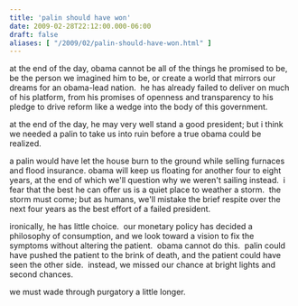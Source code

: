 ```yaml
---
title: 'palin should have won'
date: 2009-02-28T22:12:00.000-06:00
draft: false
aliases: [ "/2009/02/palin-should-have-won.html" ]
---
```


at the end of the day, obama cannot be all of the things he promised to be, be the person we imagined him to be, or create a world that mirrors our dreams for an obama-lead nation.  he has already failed to deliver on much of his platform, from his promises of openness and transparency to his pledge to drive reform like a wedge into the body of this government.  
  
at the end of the day, he may very well stand a good president; but i think we needed a palin to take us into ruin before a true obama could be realized.  
  
a palin would have let the house burn to the ground while selling furnaces and flood insurance. obama will keep us floating for another four to eight years, at the end of which we'll question why we weren't sailing instead.  i fear that the best he can offer us is a quiet place to weather a storm.  the storm must come; but as humans, we'll mistake the brief respite over the next four years as the best effort of a failed president.  
  
ironically, he has little choice.  our monetary policy has decided a philosophy of consumption, and we look toward a vision to fix the symptoms without altering the patient.  obama cannot do this.  palin could have pushed the patient to the brink of death, and the patient could have seen the other side.  instead, we missed our chance at bright lights and second chances.  
  
we must wade through purgatory a little longer.